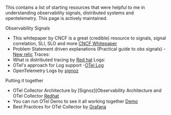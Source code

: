 This contains a list of starting resources that were helpful to me in understanding observability signals, distributed systems and opentelemetry. This page is actively maintained. 

Observability Signals
- This whitepaper by CNCF is a great (credible) resource to signals, signal correlation, SLI, SLO and more [CNCF Whitepaper](https://github.com/cncf/tag-observability/blob/main/whitepaper.md#references)
- Problem Statement driven explanations (Practical guide to obs signals) - [New relic](https://github.com/cncf/tag-observability/blob/main/whitepaper.md#references )
Traces:
- What is distributed tracing by [Red hat](https://www.redhat.com/en/blog/the-path-to-distributed-tracing-an-openshift-observability-adventure)
Logs: 
- OTel's approach for Log support -[OTel Log](https://opentelemetry.io/docs/specs/otel/logs/)
- OpenTelemetry Logs by [signoz](https://signoz.io/blog/opentelemetry-logs/#what-are-opentelemetry-logs)

Putting it together
- OTel Collector Architecture by [Signoz](Observability Architecture and OTel Collector [Redhat](https://www.redhat.com/en/blog/red-hat-build-opentelemetry-reaches-general-availability)
- You can run OTel Demo to see it all working together [Demo](https://aws.plainenglish.io/a-deep-dive-into-opentelemetry-running-the-opentelemetry-demo-7ec4fd436136)
- Best Practices for OTel Collector by [Grafana](https://grafana.com/blog/2023/12/18/opentelemetry-best-practices-a-users-guide-to-getting-started-with-opentelemetry/)
